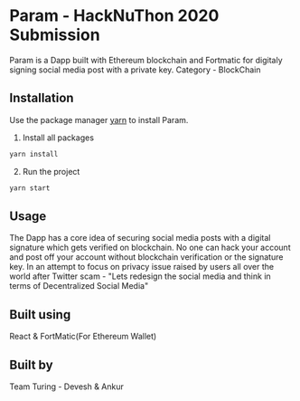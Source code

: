 # Param - HackNuThon 2020 Submission

Param is a Dapp built with Ethereum blockchain and Fortmatic for digitaly signing social media post with a private key.
Category - BlockChain

## Installation

Use the package manager [yarn](https://yarnpkg.com/) to install Param.

1. Install all packages 
```bash
yarn install
```
2. Run the project
```bash
yarn start
```

## Usage

The Dapp has a core idea of securing social media posts with a digital signature which gets verified on blockchain. No one can hack your account and post off your account without blockchain verification or the signature key.
In an attempt to focus on privacy issue raised by users all over the world after Twitter scam - "Lets redesign the social media and think in terms of Decentralized Social Media"

## Built using
React & FortMatic(For Ethereum Wallet)

## Built by
Team Turing - Devesh & Ankur


